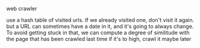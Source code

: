 web crawler

use a hash table of visited urls. If we already visited one, don't visit it again.
but a URL can sometimes have a date in it, and it's going to always change.
To avoid getting stuck in that, we can compute a degree of similitude with the page that has been crawled last time
if it's to high, crawl it maybe later

